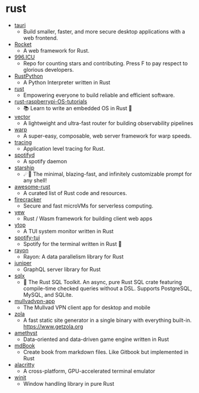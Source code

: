 # rust
- [tauri](https://github.com/tauri-apps/tauri)
  - Build smaller, faster, and more secure desktop applications with a web frontend.
- [Rocket](https://github.com/SergioBenitez/Rocket)
  - A web framework for Rust.
- [996.ICU](https://github.com/996icu/996.ICU)
  - Repo for counting stars and contributing. Press F to pay respect to glorious developers.
- [RustPython](https://github.com/RustPython/RustPython)
  - A Python Interpreter written in Rust
- [rust](https://github.com/rust-lang/rust)
  - Empowering everyone to build reliable and efficient software.
- [rust-raspberrypi-OS-tutorials](https://github.com/rust-embedded/rust-raspberrypi-OS-tutorials)
  - 📚 Learn to write an embedded OS in Rust 🦀
- [vector](https://github.com/timberio/vector)
  - A lightweight and ultra-fast router for building observability pipelines
- [warp](https://github.com/seanmonstar/warp)
  - A super-easy, composable, web server framework for warp speeds.
- [tracing](https://github.com/tokio-rs/tracing)
  - Application level tracing for Rust.
- [spotifyd](https://github.com/Spotifyd/spotifyd)
  - A spotify daemon
- [starship](https://github.com/starship/starship)
  - ☄🌌️ The minimal, blazing-fast, and infinitely customizable prompt for any shell!
- [awesome-rust](https://github.com/rust-unofficial/awesome-rust)
  - A curated list of Rust code and resources.
- [firecracker](https://github.com/firecracker-microvm/firecracker)
  - Secure and fast microVMs for serverless computing.
- [yew](https://github.com/yewstack/yew)
  - Rust / Wasm framework for building client web apps
- [ytop](https://github.com/cjbassi/ytop)
  - A TUI system monitor written in Rust
- [spotify-tui](https://github.com/Rigellute/spotify-tui)
  - Spotify for the terminal written in Rust 🚀
- [rayon](https://github.com/rayon-rs/rayon)
  - Rayon: A data parallelism library for Rust
- [juniper](https://github.com/graphql-rust/juniper)
  - GraphQL server library for Rust
- [sqlx](https://github.com/launchbadge/sqlx)
  - 🧰 The Rust SQL Toolkit. An async, pure Rust SQL crate featuring compile-time checked queries without a DSL. Supports PostgreSQL, MySQL, and SQLite.
- [mullvadvpn-app](https://github.com/mullvad/mullvadvpn-app)
  - The Mullvad VPN client app for desktop and mobile
- [zola](https://github.com/getzola/zola)
  - A fast static site generator in a single binary with everything built-in. https://www.getzola.org
- [amethyst](https://github.com/amethyst/amethyst)
  - Data-oriented and data-driven game engine written in Rust
- [mdBook](https://github.com/rust-lang/mdBook)
  - Create book from markdown files. Like Gitbook but implemented in Rust
- [alacritty](https://github.com/alacritty/alacritty)
  - A cross-platform, GPU-accelerated terminal emulator
- [winit](https://github.com/rust-windowing/winit)
  - Window handling library in pure Rust
